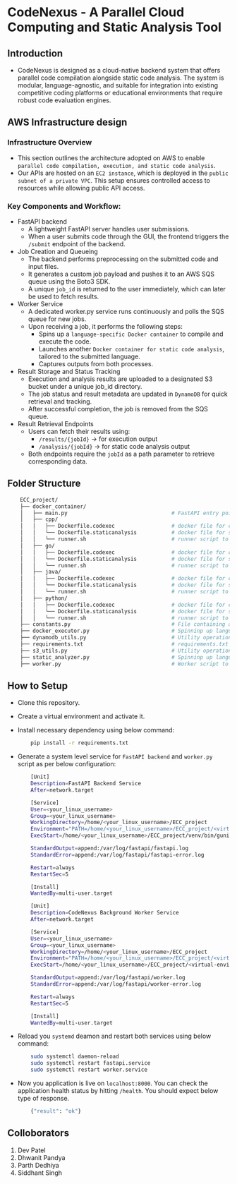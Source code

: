 # CodeNexus - A Parallel Cloud Computing and Static Analysis Tool

## Introduction

* CodeNexus is designed as a cloud-native backend system that offers parallel code compilation alongside static
code analysis. The system is modular, language-agnostic, and suitable for integration into existing competitive coding 
platforms or educational environments that require robust code evaluation engines.

## AWS Infrastructure design

### Infrastructure Overview

* This section outlines the architecture adopted on AWS to enable `parallel code compilation, execution, and static code analysis`.
* Our APIs are hosted on an `EC2 instance`, which is deployed in the `public subnet of a private VPC`. This setup ensures controlled access to resources while allowing public API access.

### Key Components and Workflow:

* FastAPI backend
    * A lightweight FastAPI server handles user submissions.
    * When a user submits code through the GUI, the frontend triggers the `/submit` endpoint of the backend.
* Job Creation and Queueing
    * The backend performs preprocessing on the submitted code and input files.
    * It generates a custom job payload and pushes it to an AWS SQS queue using the Boto3 SDK.
    * A unique `job_id` is returned to the user immediately, which can later be used to fetch results.
* Worker Service
    * A dedicated worker.py service runs continuously and polls the SQS queue for new jobs.
    * Upon receiving a job, it performs the following steps:
        * Spins up a `language-specific Docker container` to compile and execute the code.
        * Launches another `Docker container for static code analysis`, tailored to the submitted language.
        * Captures outputs from both processes.
* Result Storage and Status Tracking
    * Execution and analysis results are uploaded to a designated S3 bucket under a unique job_id directory.
    * The job status and result metadata are updated in `DynamoDB` for quick retrieval and tracking.
    * After successful completion, the job is removed from the SQS queue.
* Result Retrieval Endpoints
    * Users can fetch their results using:
        * `/results/{jobId}` → for execution output
        * `/analysis/{jobId}` → for static code analysis output
    * Both endpoints require the `jobId` as a path parameter to retrieve corresponding data.

## Folder Structure

```sh
    ECC_project/
    ├── docker_container/
    │   ├── main.py                                 # FastAPI entry point
    │   ├── cpp/
    │   │   ├── Dockerfile.codexec                  # docker file for code execution of cpp language
    │   │   └── Dockerfile.staticanalysis           # docker file for static analysis of cpp language
    │   │   └── runner.sh                           # runner script to execute code
    │   ├── go/
    │   │   ├── Dockerfile.codexec                  # docker file for code execution of go language
    │   │   └── Dockerfile.staticanalysis           # docker file for static analysis of go language
    │   │   └── runner.sh                           # runner script to execute code
    │   ├── java/
    │   │   ├── Dockerfile.codexec                  # docker file for code execution of java language
    │   │   └── Dockerfile.staticanalysis           # docker file for static analysis of java language
    │   │   └── runner.sh                           # runner script to execute code
    │   ├── python/
    │   │   ├── Dockerfile.codexec                  # docker file for code execution of python language
    │   │   └── Dockerfile.staticanalysis           # docker file for static analysis of python language
    │   │   └── runner.sh                           # runner script to execute code
    ├── constants.py                                # File containing application specific constants
    ├── docker_executor.py                          # Spinninp up language specific code execution docker containers
    ├── dynamodb_utils.py                           # Utility operations for dynamodb database
    ├── requirements.txt                            # requirements.txt file for dependencies
    ├── s3_utils.py                                 # Utility operations for S3 bucket
    ├── static_analyzer.py                          # Spinninp up language specific static analysis docker containers
    ├── worker.py                                   # Worker script to process AWS SQS queue messages
```

## How to Setup

* Clone this repository.
* Create a virtual environment and activate it.
* Install necessary dependency using below command:
    ```sh
        pip install -r requirements.txt
    ```
* Generate a system level service for `FastAPI backend` and `worker.py` script as per below configuration:
    ```sh
        [Unit]
        Description=FastAPI Backend Service
        After=network.target

        [Service]
        User=<your_linux_username>
        Group=<your_linux_username>
        WorkingDirectory=/home/<your_linux_username>/ECC_project
        Environment="PATH=/home/<your_linux_username>/ECC_project/<virtual-environment-name>/bin"
        ExecStart=/home/<your_linux_username>/ECC_project/venv/bin/gunicorn -c gunicorn_conf.py app.main:app

        StandardOutput=append:/var/log/fastapi/fastapi.log
        StandardError=append:/var/log/fastapi/fastapi-error.log

        Restart=always
        RestartSec=5

        [Install]
        WantedBy=multi-user.target
    ```

    ```sh
        [Unit]
        Description=CodeNexus Background Worker Service
        After=network.target

        [Service]
        User=<your_linux_username>
        Group=<your_linux_username>
        WorkingDirectory=/home/<your_linux_username>/ECC_project
        Environment="PATH=/home/<your_linux_username>/ECC_project/<virtual-environment-name>/bin"
        ExecStart=/home/<your_linux_username>/ECC_project/<virtual-environment-name>/bin/python worker.py

        StandardOutput=append:/var/log/fastapi/worker.log
        StandardError=append:/var/log/fastapi/worker-error.log

        Restart=always
        RestartSec=5

        [Install]
        WantedBy=multi-user.target
    ```
* Reload you `systemd` deamon and restart both services using below command:
    ```sh
        sudo systemctl daemon-reload
        sudo systemctl restart fastapi.service
        sudo systemctl restart worker.service
    ```
* Now you application is live on `localhost:8000`. You can check the application health status by hitting `/health`. You should expect below type of response.
    ```sh
        {"result": "ok"}
    ```

## Colloborators

1. Dev Patel
2. Dhwanit Pandya
3. Parth Dedhiya
4. Siddhant Singh
